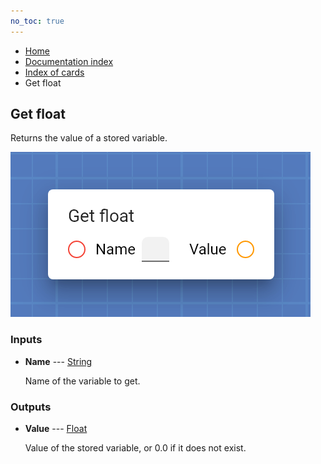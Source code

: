 ```yaml
---
no_toc: true
---
```


<ul class="breadcrumb">
    <li><a href="">Home</a></li>
    <li><a href="documentation">Documentation index</a></li>
    <li><a href="cards/">Index of cards</a></li>
    <li>Get float</li>
</ul>

## Get float

Returns the value of a stored variable.

!["Get float" card](assets/img/cards/getFloat_1.png)


### Inputs


* **Name** --- [String](types/String)

  Name of the variable to get.





### Outputs


* **Value** --- [Float](types/Float)

  Value of the stored variable, or 0.0 if it does not exist.




